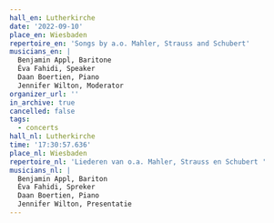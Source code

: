 ```yaml
---
hall_en: Lutherkirche
date: '2022-09-10'
place_en: Wiesbaden
repertoire_en: 'Songs by a.o. Mahler, Strauss and Schubert'
musicians_en: |
  Benjamin Appl, Baritone
  Éva Fahidi, Speaker
  Daan Boertien, Piano
  Jennifer Wilton, Moderator
organizer_url: ''
in_archive: true
cancelled: false
tags:
  - concerts
hall_nl: Lutherkirche
time: '17:30:57.636'
place_nl: Wiesbaden
repertoire_nl: 'Liederen van o.a. Mahler, Strauss en Schubert '
musicians_nl: |
  Benjamin Appl, Bariton
  Éva Fahidi, Spreker
  Daan Boertien, Piano
  Jennifer Wilton, Presentatie
---
```



